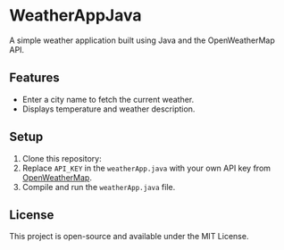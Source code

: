 # WeatherAppJava
A simple weather application built using Java and the OpenWeatherMap API.

## Features
- Enter a city name to fetch the current weather.
- Displays temperature and weather description.

## Setup
1. Clone this repository:
2. Replace `API_KEY` in the `weatherApp.java` with your own API key from [OpenWeatherMap](https://openweathermap.org/api).
3. Compile and run the `weatherApp.java` file.

## License
This project is open-source and available under the MIT License.
